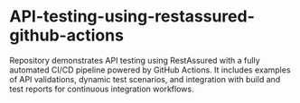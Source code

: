 # API-testing-using-restassured-github-actions
Repository demonstrates API testing using RestAssured with a fully automated CI/CD pipeline powered by GitHub Actions. It includes examples of API validations, dynamic test scenarios, and integration with build and test reports for continuous integration workflows.
